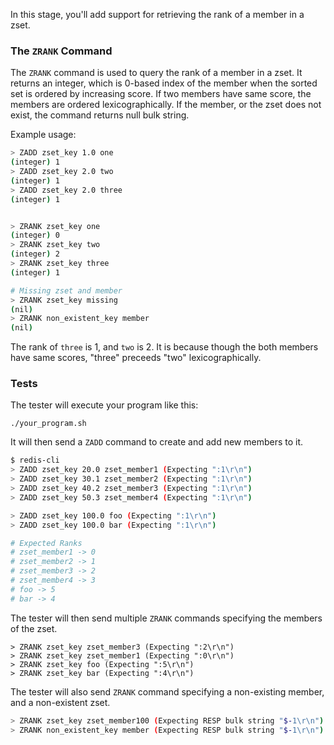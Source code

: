 In this stage, you'll add support for retrieving the rank of a member in a zset.

### The `ZRANK` Command

The `ZRANK` command is used to query the rank of a member in a zset. It returns an integer, which is 0-based index of the member when the sorted set is ordered by increasing score.
If two members have same score, the members are ordered lexicographically. If the member, or the zset does not exist, the command returns null bulk string.

Example usage:
```bash
> ZADD zset_key 1.0 one
(integer) 1
> ZADD zset_key 2.0 two
(integer) 1
> ZADD zset_key 2.0 three
(integer) 1


> ZRANK zset_key one
(integer) 0
> ZRANK zset_key two
(integer) 2
> ZRANK zset_key three
(integer) 1

# Missing zset and member
> ZRANK zset_key missing
(nil)
> ZRANK non_existent_key member
(nil)
```

The rank of `three` is 1, and `two` is 2. It is because though the both members have same scores, "three" preceeds "two" lexicographically.

### Tests

The tester will execute your program like this:

```
./your_program.sh
```

It will then send a `ZADD` command to create and add new members to it.

```bash
$ redis-cli
> ZADD zset_key 20.0 zset_member1 (Expecting ":1\r\n")
> ZADD zset_key 30.1 zset_member2 (Expecting ":1\r\n")
> ZADD zset_key 40.2 zset_member3 (Expecting ":1\r\n")
> ZADD zset_key 50.3 zset_member4 (Expecting ":1\r\n")

> ZADD zset_key 100.0 foo (Expecting ":1\r\n")
> ZADD zset_key 100.0 bar (Expecting ":1\r\n")

# Expected Ranks
# zset_member1 -> 0
# zset_member2 -> 1
# zset_member3 -> 2
# zset_member4 -> 3
# foo -> 5
# bar -> 4
```

The tester will then send multiple `ZRANK` commands specifying the members of the zset.
```
> ZRANK zset_key zset_member3 (Expecting ":2\r\n")
> ZRANK zset_key zset_member1 (Expecting ":0\r\n")
> ZRANK zset_key foo (Expecting ":5\r\n")
> ZRANK zset_key bar (Expecting ":4\r\n")
```

The tester will also send `ZRANK` command specifying a non-existing member, and a non-existent zset.

```bash
> ZRANK zset_key zset_member100 (Expecting RESP bulk string "$-1\r\n")
> ZRANK non_existent_key member (Expecting RESP bulk string "$-1\r\n")
```